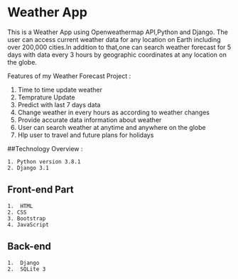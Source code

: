 # Weather App
This is a Weather App using Openweathermap API,Python and Django.
The user can access current weather data for any location on Earth including over 200,000 cities.In addition to that,one can search weather forecast for 5 days with data every 3 hours by geographic coordinates at any location on the globe.

Features of my Weather Forecast Project :

1. Time to time update weather
2. Temprature Update
3. Predict with last 7 days data
4. Change weather in every hours as according to weather changes
5. Provide accurate data information about weather
6. User can search weather at anytime and anywhere on the globe
7. Hlp user to travel and future plans for holidays


##Technology Overview :

    1. Python version 3.8.1
    2. Django 3.1


## Front-end Part

    1.  HTML
    2. CSS
    3. Bootstrap
    4. JavaScript


## Back-end

    1.  Django
    2.  SQLite 3



